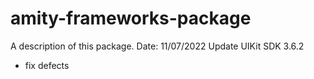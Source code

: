 # amity-frameworks-package

A description of this package.
Date: 11/07/2022
Update UIKit SDK 3.6.2
- fix defects
